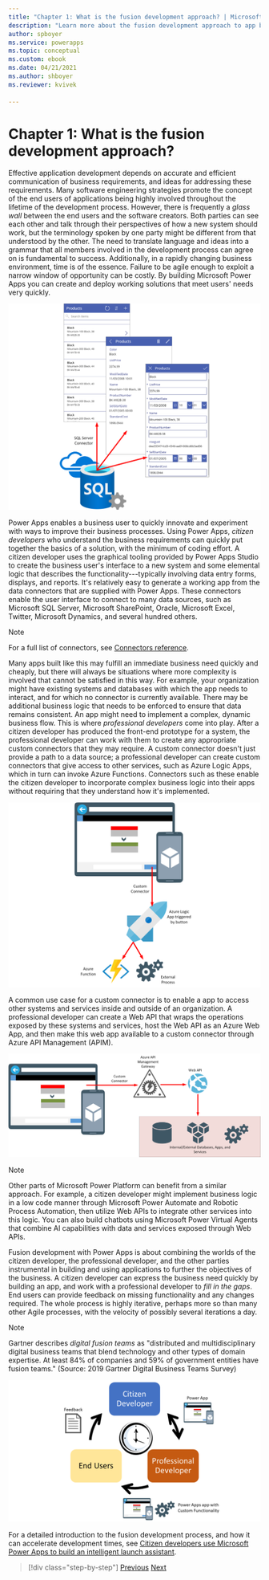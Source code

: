 ```yaml
---
title: "Chapter 1: What is the fusion development approach? | Microsoft Docs"
description: "Learn more about the fusion development approach to app building in Power Apps."
author: spboyer
ms.service: powerapps
ms.topic: conceptual
ms.custom: ebook
ms.date: 04/21/2021
ms.author: shboyer
ms.reviewer: kvivek

---
```


# Chapter 1: What is the fusion development approach? 

Effective application development depends on accurate and efficient communication of business requirements, and ideas for addressing these requirements. Many software engineering strategies promote the concept of the end users of applications being highly involved throughout the lifetime of the development process. However, there is frequently a *glass wall* between the end users and the software creators. Both parties can see each other and talk through their perspectives of how a new system should work, but the terminology spoken by one party might be different from that understood by the other. The need to translate language and ideas into a grammar that all members involved in the development process can agree on is fundamental to success. Additionally, in a rapidly changing business environment, time is of the essence. Failure to be agile enough to exploit a narrow window of opportunity can be costly. By building Microsoft Power Apps you can create and deploy working solutions that meet users' needs very quickly.

![Basic PowerApps app](media/image1.png)

Power Apps enables a business user to quickly innovate and experiment with ways to improve their business processes. Using Power Apps, *citizen developers* who understand the business requirements can quickly put together the basics of a solution, with the minimum of coding effort. A citizen developer uses the graphical tooling provided by Power Apps Studio to create the business user's interface to a new system and some elemental logic that describes the functionality---typically involving data entry forms, displays, and reports. It's relatively easy to generate a working app from the data connectors that are supplied with Power Apps. These connectors enable the user interface to connect to many data sources, such as Microsoft SQL Server, Microsoft SharePoint, Oracle, Microsoft Excel, Twitter, Microsoft Dynamics, and several hundred others.

> [!NOTE]
> For a full list of connectors, see [Connectors reference](/connectors/connector-reference/).

Many apps built like this may fulfill an immediate business need quickly and cheaply, but there will always be situations where more complexity is involved that cannot be satisfied in this way. For example, your organization might have existing systems and databases with which the app needs to interact, and for which no connector is currently available. There may be additional business logic that needs to be enforced to ensure that data remains consistent. An app might need to implement a complex, dynamic business flow. This is where *professional developers* come into play. After a citizen developer has produced the front-end prototype for a system, the professional developer can work with them to create any appropriate custom connectors that they may require. A custom connector doesn't just provide a path to a data source; a professional developer can create custom connectors that give access to other services, such as Azure Logic Apps, which in turn can invoke Azure Functions. Connectors such as these enable the citizen developer to incorporate complex business logic into their apps without requiring that they understand how it's implemented.

![App with custom connector](media/image2.png)

A common use case for a custom connector is to enable a app to access other systems and services inside and outside of an organization. A professional developer can create a Web API that wraps the operations exposed by these systems and services, host the Web API as an Azure Web App, and then make this web app available to a custom connector through Azure API Management (APIM).

![Web API with custom connector](media/image3.png)

> [!NOTE]
> Other parts of Microsoft Power Platform can benefit from a similar approach. For example, a citizen developer might implement business logic in a low code manner through Microsoft Power Automate and Robotic Process Automation, then utilize Web APIs to integrate other services into this logic. You can also build chatbots using Microsoft Power Virtual Agents that combine AI capabilities with data and services exposed through Web APIs.

Fusion development with Power Apps is about combining the worlds of the citizen developer, the professional developer, and the other parties instrumental in building and using applications to further the objectives of the business. A citizen developer can express the business need quickly by building an app, and work with a professional developer to *fill in the gaps*. End users can provide feedback on missing functionality and any changes required. The whole process is highly iterative, perhaps more so than many other Agile processes, with the velocity of possibly several iterations a day.

> [!NOTE]
> Gartner describes *digital fusion teams* as "distributed and multidisciplinary digital business teams that blend technology and other types of domain expertise. At least 84% of companies and 59% of government entities have fusion teams." (Source: 2019 Gartner Digital Business Teams Survey)

![Fusion development process](media/image4.png)


For a detailed introduction to the fusion development process, and how it can accelerate development times, see [Citizen developers use Microsoft Power Apps to build an intelligent launch assistant](https://aka.ms/AAbvfzj).

> [!div class="step-by-step"]
> [Previous](prereqs-setup.md)
> [Next](02-intro-sample-scenario.md)
